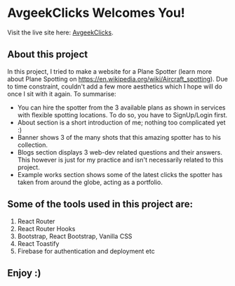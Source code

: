 # AvgeekClicks Welcomes You!

Visit the live site here: [AvgeekClicks](https://independent-service-prov-374f1.web.app/).

## About this project

In this project, I tried to make a website for a Plane Spotter (learn more about Plane Spotting on https://en.wikipedia.org/wiki/Aircraft_spotting). Due to time constraint, couldn't add a few more aesthetics which I hope will do once I sit with it again. To summarise:

* You can hire the spotter from the 3 available plans as shown in services with flexible spotting locations. To do so, you have to SignUp/Login first.  
* About section is a short introduction of me; nothing too complicated yet :)
* Banner shows 3 of the many shots that this amazing spotter has to his collection.
* Blogs section displays 3 web-dev related questions and their answers. This however is just for my practice and isn't necessarily related to this project.
* Example works section shows some of the latest clicks the spotter has taken from around the globe, acting as a portfolio.

## Some of the tools used in this project are:
1) React Router
2) React Router Hooks
3) Bootstrap, React Bootstrap, Vanilla CSS
4) React Toastify
5) Firebase for authentication and deployment
etc

## Enjoy :)

